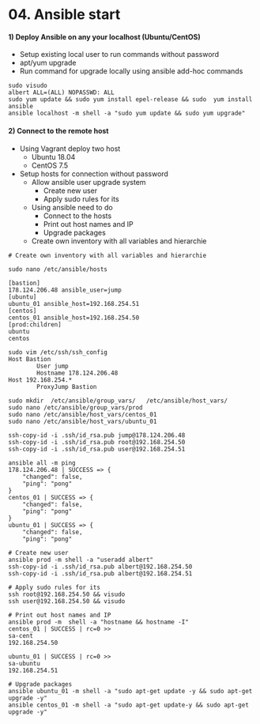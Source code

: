 # 04. Ansible start

#### 1) Deploy Ansible on any your localhost (Ubuntu/CentOS)

* Setup existing local user to run commands without password
* apt/yum upgrade
* Run command for upgrade locally using ansible add-hoc commands

```
sudo visudo 
albert ALL=(ALL) NOPASSWD: ALL
sudo yum update && sudo yum install epel-release && sudo  yum install ansible
ansible localhost -m shell -a "sudo yum update && sudo yum upgrade"
```

#### 2) Connect to the remote host

 * Using Vagrant deploy two host
   *  Ubuntu 18.04
   * CentOS 7.5
* Setup hosts for connection without password
   * Allow ansible user upgrade system
     * Create new user
     * Apply sudo rules for its
   * Using ansible need to do
     * Connect to the hosts
     * Print out host names and IP
     * Upgrade packages
   * Create own inventory with all variables and hierarchie

```
# Create own inventory with all variables and hierarchie

sudo nano /etc/ansible/hosts 

[bastion]
178.124.206.48 ansible_user=jump
[ubuntu]
ubuntu_01 ansible_host=192.168.254.51
[centos]
centos_01 ansible_host=192.168.254.50
[prod:children]
ubuntu
centos

sudo vim /etc/ssh/ssh_config
Host Bastion
        User jump
        Hostname 178.124.206.48
Host 192.168.254.*
        ProxyJump Bastion
        
sudo mkdir  /etc/ansible/group_vars/   /etc/ansible/host_vars/
sudo nano /etc/ansible/group_vars/prod
sudo nano /etc/ansible/host_vars/centos_01
sudo nano /etc/ansible/host_vars/ubuntu_01
        
ssh-copy-id -i .ssh/id_rsa.pub jump@178.124.206.48
ssh-copy-id -i .ssh/id_rsa.pub root@192.168.254.50
ssh-copy-id -i .ssh/id_rsa.pub user@192.168.254.51

ansible all -m ping
178.124.206.48 | SUCCESS => {
    "changed": false,
    "ping": "pong"
}
centos_01 | SUCCESS => {
    "changed": false,
    "ping": "pong"
}
ubuntu_01 | SUCCESS => {
    "changed": false,
    "ping": "pong"

# Create new user
ansible prod -m shell -a "useradd albert"
ssh-copy-id -i .ssh/id_rsa.pub albert@192.168.254.50
ssh-copy-id -i .ssh/id_rsa.pub albert@192.168.254.51

# Apply sudo rules for its
ssh root@192.168.254.50 && visudo 
ssh user@192.168.254.50 && visudo 
  
# Print out host names and IP   
ansible prod -m  shell -a "hostname && hostname -I"
centos_01 | SUCCESS | rc=0 >>
sa-cent
192.168.254.50

ubuntu_01 | SUCCESS | rc=0 >>
sa-ubuntu
192.168.254.51

# Upgrade packages
ansible ubuntu_01 -m shell -a "sudo apt-get update -y && sudo apt-get upgrade -y"
ansible centos_01 -m shell -a "sudo apt-get update-y && sudo apt-get upgrade -y"

```